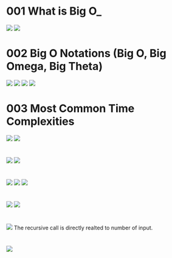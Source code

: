 # 001 What is Big O_

![](Images/2022-10-08-09-50-37.png)
![](Images/2022-10-08-09-51-09.png)

# 002 Big O Notations (Big O, Big Omega, Big Theta)
![](Images/2022-10-08-09-56-36.png)
![](Images/2022-10-08-09-57-19.png)
![](Images/2022-10-08-09-59-58.png)
![](Images/2022-10-08-10-04-13.png)

# 003 Most Common Time Complexities
![](Images/2022-10-08-10-07-13.png)
![](Images/2022-10-08-10-07-45.png)
#
![](Images/2022-10-08-10-08-13.png)
![](Images/2022-10-08-10-09-34.png)
#
![](Images/2022-10-08-10-11-34.png)
![](Images/2022-10-08-10-12-57.png)
![](Images/2022-10-08-10-13-39.png)
#
![](Images/2022-10-08-10-15-02.png)
![](Images/2022-10-08-10-16-06.png)
#
![](Images/2022-10-08-10-16-50.png)
The recursive call is directly realted to number of input.
#
![](Images/2022-10-08-10-19-43.png)